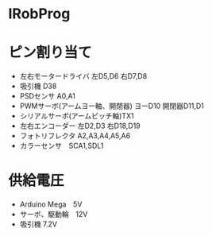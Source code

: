 # IRobProg 
 
# ピン割り当て 
* 左右モータードライバ 左D5,D6   右D7,D8
* 吸引機 D38
* PSDセンサ A0,A1
* PWMサーボ(アームヨー軸、開閉器) ヨーD10    開閉器D11,D1
* シリアルサーボ(アームピッチ軸)TX1
* 左右エンコーダー 左D2,D3   右D18,D19
* フォトリフレクタ A2,A3,A4,A5,A6 
* カラーセンサ　SCA1,SDL1

# 供給電圧
* Arduino Mega　5V
* サーボ、駆動輪　12V
* 吸引機 7.2V
